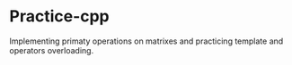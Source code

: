 # Practice-cpp
Implementing primaty operations on matrixes and practicing template and operators overloading.
